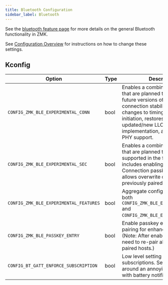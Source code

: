 ```yaml
---
title: Bluetooth Configuration
sidebar_label: Bluetooth
---
```


See the [bluetooth feature page](../features/bluetooth.md) for more details on the general Bluetooth functionality in ZMK.

See [Configuration Overview](index.md) for instructions on how to change these settings.

## Kconfig

| Option                                 | Type | Description                                                                                                                                                                                                                                                             | Default |
| -------------------------------------- | ---- | ----------------------------------------------------------------------------------------------------------------------------------------------------------------------------------------------------------------------------------------------------------------------- | ------- |
| `CONFIG_ZMK_BLE_EXPERIMENTAL_CONN`     | bool | Enables a combination of settings that are planned to be default in future versions of ZMK to improve connection stability. This includes changes to timing on BLE pairing initiation, restores use of the updated/new LLCP implementation, and disables 2M PHY support. | n       |
| `CONFIG_ZMK_BLE_EXPERIMENTAL_SEC`      | bool | Enables a combination of settings that are planned to be officially supported in the future. This includes enabling BT Secure Connection passkey entry, and allows overwrite of keys from previously paired hosts.                                                      | n       |
| `CONFIG_ZMK_BLE_EXPERIMENTAL_FEATURES` | bool | Aggregate config that enables both `CONFIG_ZMK_BLE_EXPERIMENTAL_CONN` and `CONFIG_ZMK_BLE_EXPERIMENTAL_SEC`.                                                                                                                                                            | n       |
| `CONFIG_ZMK_BLE_PASSKEY_ENTRY`         | bool | Enable passkey entry during pairing for enhanced security. (Note: After enabling this, you will need to re-pair all previously paired hosts.)                                                                                                                           | n       |
| `CONFIG_BT_GATT_ENFORCE_SUBSCRIPTION`  | bool | Low level setting for GATT subscriptions. Set to `n` to work around an annoying Windows bug with battery notifications.                                                                                                                                                 | y       |
